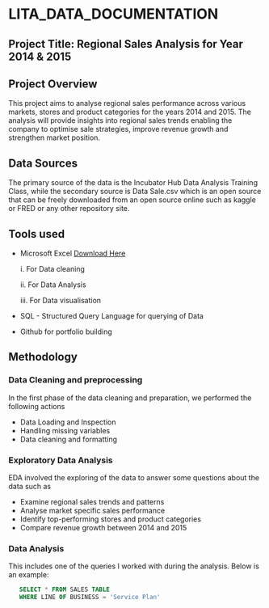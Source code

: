 # LITA_DATA_DOCUMENTATION

## Project Title: Regional Sales Analysis for Year 2014 & 2015

## Project Overview
This project aims to analyse regional sales performance across various markets, stores and product categories for the years 2014 and 2015. The analysis will provide insights into regional sales trends enabling the company to optimise sale strategies, improve revenue growth and strengthen market position.

## Data Sources
The primary source of the data is the Incubator Hub Data Analysis Training Class, while the secondary source is Data Sale.csv which is an open source that can be freely downloaded from an open source online such as kaggle or FRED or any other repository site.

## Tools used
- Microsoft Excel [Download Here](https://www.microsoft.com/en-ng/)
  
    i.  For Data cleaning
  
    ii.  For Data Analysis
  
    iii.  For Data visualisation

- SQL - Structured Query Language for querying of Data
- Github for portfolio building

## Methodology
### Data Cleaning and preprocessing

In the first phase of the data cleaning and preparation, we performed the following actions
  - Data Loading and Inspection
  - Handling missing variables
  - Data cleaning and formatting

### Exploratory Data Analysis
EDA involved the exploring of the data to answer some questions about the data such as
- Examine regional sales trends and patterns
- Analyse market specific sales performance
- Identify top-performing stores and product categories
- Compare revenue growth between 2014 and 2015

### Data Analysis
This includes one of the queries I worked with during the analysis. Below is an example:

``` SQL
   SELECT * FROM SALES TABLE
   WHERE LINE OF BUSINESS = 'Service Plan'  
```




